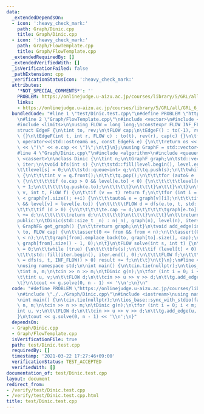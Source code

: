 ```yaml
---
data:
  _extendedDependsOn:
  - icon: ':heavy_check_mark:'
    path: Graph/Dinic.cpp
    title: Graph/Dinic.cpp
  - icon: ':heavy_check_mark:'
    path: Graph/FlowTemplate.cpp
    title: Graph/FlowTemplate.cpp
  _extendedRequiredBy: []
  _extendedVerifiedWith: []
  _isVerificationFailed: false
  _pathExtension: cpp
  _verificationStatusIcon: ':heavy_check_mark:'
  attributes:
    '*NOT_SPECIAL_COMMENTS*': ''
    PROBLEM: https://onlinejudge.u-aizu.ac.jp/courses/library/5/GRL/all/GRL_6_A
    links:
    - https://onlinejudge.u-aizu.ac.jp/courses/library/5/GRL/all/GRL_6_A
  bundledCode: "#line 1 \"test/Dinic.test.cpp\"\n#define PROBLEM \"https://onlinejudge.u-aizu.ac.jp/courses/library/5/GRL/all/GRL_6_A\"\
    \n#line 2 \"Graph/FlowTemplate.cpp\"\n#include <vector>\n#include <iostream>\n\
    #include <limits>\n\nusing FLOW = long long;\nconstexpr FLOW INF_FLOW = std::numeric_limits<FLOW>::max();\n\
    struct EdgeF {\n\tint to, rev;\n\tFLOW cap;\n\tEdgeF() : to(-1), rev(-1), cap(-1)\
    \ {}\n\tEdgeF(int t, int r, FLOW c) : to(t), rev(r), cap(c) {}\n\tfriend std::ostream&\
    \ operator<<(std::ostream& os, const EdgeF& e) {\n\t\treturn os << \"->\" << e.to\
    \ << \"(\" << e.cap << \")\";\n\t}\n};\nusing GraphF = std::vector<std::vector<EdgeF>>;\n\
    #line 4 \"Graph/Dinic.cpp\"\n#include <algorithm>\n#include <queue>\n#include\
    \ <cassert>\n\nclass Dinic {\n\tint n;\n\tGraphF graph;\n\tstd::vector<int> level,\
    \ iter;\n\tvoid bfs(int s) {\n\t\tstd::fill(level.begin(), level.end(), -1);\n\
    \t\tlevel[s] = 0;\n\t\tstd::queue<int> q;\n\t\tq.push(s);\n\t\twhile (!q.empty())\
    \ {\n\t\t\tint v = q.front();\n\t\t\tq.pop();\n\t\t\tfor (auto& e : graph[v])\
    \ {\n\t\t\t\tif (e.cap > 0 && level[e.to] < 0) {\n\t\t\t\t\tlevel[e.to] = level[v]\
    \ + 1;\n\t\t\t\t\tq.push(e.to);\n\t\t\t\t}\n\t\t\t}\n\t\t}\n\t}\n\tFLOW dfs(int\
    \ v, int t, FLOW f) {\n\t\tif (v == t) return f;\n\t\tfor (int i = iter[v]; i\
    \ < graph[v].size(); ++i) {\n\t\t\tauto& e = graph[v][i];\n\t\t\tif (e.cap > 0\
    \ && level[v] < level[e.to]) {\n\t\t\t\tFLOW d = dfs(e.to, t, std::min(f, e.cap));\n\
    \t\t\t\tif (d > 0) {\n\t\t\t\t\te.cap -= d;\n\t\t\t\t\tgraph[e.to][e.rev].cap\
    \ += d;\n\t\t\t\t\treturn d;\n\t\t\t\t}\n\t\t\t}\n\t\t}\n\t\treturn 0;\n\t}\n\n\
    public:\n\tDinic(std::size_t _n) : n(_n), graph(n), level(n), iter(n) {}\n\tconst\
    \ GraphF& get_graph() {\n\t\treturn graph;\n\t}\n\tvoid add_edge(int from, int\
    \ to, FLOW cap) {\n\t\tassert(0 <= from && from < n);\n\t\tassert(0 <= to && to\
    \ < n);\n\t\tgraph[from].emplace_back(to, graph[to].size(), cap);\n\t\tgraph[to].emplace_back(from,\
    \ graph[from].size() - 1, 0);\n\t}\n\tFLOW solve(int s, int t) {\n\t\tFLOW result\
    \ = 0;\n\t\twhile (true) {\n\t\t\tbfs(s);\n\t\t\tif (level[t] < 0) return result;\n\
    \t\t\tstd::fill(iter.begin(), iter.end(), 0);\n\t\t\tFLOW f;\n\t\t\twhile ((f\
    \ = dfs(s, t, INF_FLOW)) > 0) result += f;\n\t\t}\n\t}\n};\n#line 4 \"test/Dinic.test.cpp\"\
    \nusing namespace std;\n\nint main() {\n\tcin.tie(nullptr);\n\tios_base::sync_with_stdio(false);\n\
    \tint n, m;\n\tcin >> n >> m;\n\tDinic g(n);\n\tfor (int i = 0; i < m; ++i) {\n\
    \t\tint u, v;\n\t\tFLOW d;\n\t\tcin >> u >> v >> d;\n\t\tg.add_edge(u, v, d);\n\
    \t}\n\tcout << g.solve(0, n - 1) << '\\n';\n}\n"
  code: "#define PROBLEM \"https://onlinejudge.u-aizu.ac.jp/courses/library/5/GRL/all/GRL_6_A\"\
    \n#include \"./../Graph/Dinic.cpp\"\n#include <iostream>\nusing namespace std;\n\
    \nint main() {\n\tcin.tie(nullptr);\n\tios_base::sync_with_stdio(false);\n\tint\
    \ n, m;\n\tcin >> n >> m;\n\tDinic g(n);\n\tfor (int i = 0; i < m; ++i) {\n\t\t\
    int u, v;\n\t\tFLOW d;\n\t\tcin >> u >> v >> d;\n\t\tg.add_edge(u, v, d);\n\t\
    }\n\tcout << g.solve(0, n - 1) << '\\n';\n}"
  dependsOn:
  - Graph/Dinic.cpp
  - Graph/FlowTemplate.cpp
  isVerificationFile: true
  path: test/Dinic.test.cpp
  requiredBy: []
  timestamp: '2021-03-22 17:27:46+09:00'
  verificationStatus: TEST_ACCEPTED
  verifiedWith: []
documentation_of: test/Dinic.test.cpp
layout: document
redirect_from:
- /verify/test/Dinic.test.cpp
- /verify/test/Dinic.test.cpp.html
title: test/Dinic.test.cpp
---
```

